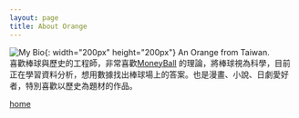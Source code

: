 ```yaml
---
layout: page
title: About Orange
---
```

![My Bio](https://github.com/star32134212/OrangeBlog/gh-pages/public/fire.png
){: width="200px" height="200px"}
An Orange from Taiwan.   
喜歡棒球與歷史的工程師，非常喜歡[MoneyBall](https://en.wikipedia.org/wiki/Moneyball_(film)) 的理論，將棒球視為科學，目前正在學習資料分析，想用數據找出棒球場上的答案。也是漫畫、小說、日劇愛好者，特別喜歡以歷史為題材的作品。  

[home](<{{ site.baseurl }}/>)
